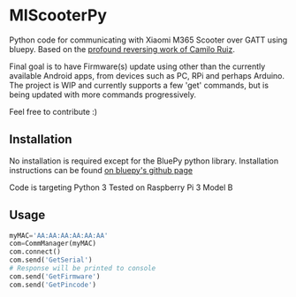 # MIScooterPy

Python code for communicating with Xiaomi M365 Scooter over GATT using bluepy.
Based on the [profound reversing work of Camilo Ruiz](https://github.com/CamiAlfa/M365-BLE-PROTOCOL/blob/master/protocolo).

Final goal is to have Firmware(s) update using other than the currently available Android apps, from devices such as PC, RPi and perhaps Arduino. The project is WIP and currently supports a few 'get' commands, but is being updated with more commands progressively.

Feel free to contribute :)


## Installation
No installation is required except for the BluePy python library. Installation instructions can be found [on bluepy's github page](https://github.com/IanHarvey/bluepy)

Code is targeting Python 3 
Tested on Raspberry Pi 3 Model B

## Usage

```python
myMAC='AA:AA:AA:AA:AA:AA'
com=CommManager(myMAC)
com.connect()
com.send('GetSerial')
# Response will be printed to console
com.send('GetFirmware')
com.send('GetPincode')
```

